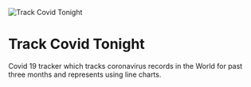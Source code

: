![Track Covid Tonight](https://i.ibb.co/7JpDqmL/3.png)

# Track Covid Tonight
Covid 19 tracker which tracks coronavirus records in the World for past three months and represents using line charts.
